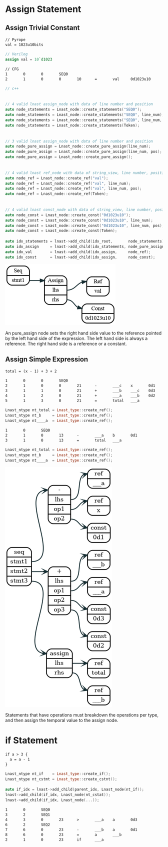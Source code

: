 

# Assign Statement

## Assign Trivial Constant

```coffescript
// Pyrope
val = 1023u10bits
```

```verilog
// Verilog
assign val = 10`d1023
```

```shell
// CFG
1       0       0       SEQ0
2       1       0       0       10      =       val     0d1023u10
```

```cpp
// c++


// 4 valid lnast assign_node with data of line number and position
auto node_statements = Lnast_node::create_statements("SEQ0");   
auto node_statements = Lnast_node::create_statements("SEQ0", line_num);   
auto node_statements = Lnast_node::create_statements("SEQ0", line_num, pos); 
auto node_statements = Lnast_node::create_statements(Token); 


// 3 valid lnast assign_node with data of line number and position
auto node_pure_assign = Lnast_node::create_pure_assign(line_num);   
auto node_pure_assign = Lnast_node::create_pure_assign(line_num, pos); 
auto node_pure_assign = Lnast_node::create_pure_assign(); 


// 4 valid lnast ref_node with data of string_view, line number, position or Token.
auto node_ref = Lnast_node::create_ref("val");
auto node_ref = Lnast_node::create_ref("val", line_num);
auto node_ref = Lnast_node::create_ref("val", line_num, pos);
auto node_ref = Lnast_node::create_ref(Token);


// 4 valid lnast const_node with data of string_view, line number, position or Token.
auto node_const = Lnast_node::create_const("0d1023u10"); 
auto node_const = Lnast_node::create_const("0d1023u10", line_num);
auto node_const = Lnast_node::create_const("0d1023u10", line_num, pos);
auto node_const = Lnast_node::create_const(Token);

auto idx_statements = lnast->add_child(idx_root,       node_statements);
auto idx_assign     = lnast->add_child(idx_statements, node_pure_assign);
auto idx_val        = lnast->add_child(idx_assign,     node_ref);
auto idx_const      = lnast->add_child(idx_assign,     node_const);
```

![assign](source/graphviz/assign_trivial_constant.png)

An pure_assign node sets the right hand side value to the reference pointed by the left hand side of the expression. The left hand side is always a reference. The right hand side is a reference or a constant.

## Assign Simple Expression

```coffescript
total = (x - 1) + 3 + 2
```

```shell
1       0       0       SEQ0
2       1       0       0       21      -       ___c    x       0d1
3       1       1       0       21      +       ___b    ___c    0d3
4       1       2       0       21      +       ___a    ___b    0d2
5       1       3       0       21      =       total   ___a

```

```cpp
Lnast_ntype nt_total = Lnast_type::create_ref();
Lnast_ntype nt_b     = Lnast_type::create_ref();
Lnast_ntype nt____a  = Lnast_type::create_ref();

```

```shell
1       0       SEQ0
2       1       0       13      -       ___a    b       0d1
3       1       0       13      =       total   ___a
```

```cpp
Lnast_ntype nt_total = Lnast_type::create_ref();
Lnast_ntype nt_b     = Lnast_type::create_ref();
Lnast_ntype nt____a  = Lnast_type::create_ref();

```

![assign](source/graphviz/assign_simple_expression.png)

Statements that have operations must breakdown the operations per type, and then assign the temporal value to the assign node.

# if Statement

```coffescript
if a > 3 {
  a = a - 1
}
```

```cpp
Lnast_ntype nt_if    = Lnast_type::create_if();
Lnast_ntype nt_cstmt = Lnast_type::create_cstnt();

auto if_idx = lnast->add_child(parent_idx, Lnast_node(nt_if));
lnast->add_child(if_idx, Lnast_node(nt_cstat));
lnast->add_child(if_idx, Lnast_node(...));
```

```shell
1       0       SEQ0
3       2       SEQ1
4       3       0       23      >       ___a    a       0d3
6       2       SEQ2
7       6       0       23      -       ___b    a       0d1
8       6       0       23      =       a       ___b
2       1       0       23      if      ___a
```

